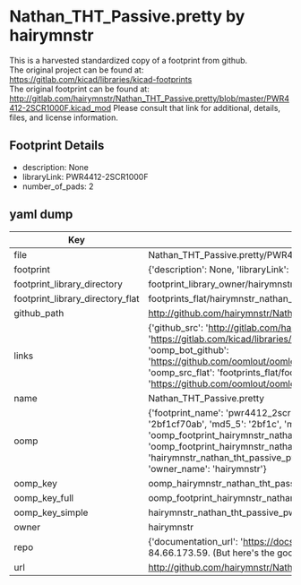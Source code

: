 # Nathan_THT_Passive.pretty by hairymnstr  
This is a harvested standardized copy of a footprint from github.  
The original project can be found at:  
https://gitlab.com/kicad/libraries/kicad-footprints  
The original footprint can be found at:
http://gitlab.com/hairymnstr/Nathan_THT_Passive.pretty/blob/master/PWR4412-2SCR1000F.kicad_mod
Please consult that link for additional, details, files, and license information.  
## Footprint Details
* description: None  
* libraryLink: PWR4412-2SCR1000F  
* number_of_pads: 2  
## yaml dump  
| Key | Value |  
| --- | --- |  
| file | Nathan_THT_Passive.pretty/PWR4412-2SCR1000F.kicad_mod |  
| footprint | {'description': None, 'libraryLink': 'PWR4412-2SCR1000F', 'number_of_pads': 2} |  
| footprint_library_directory | footprint_library_owner/hairymnstr_Nathan_THT_Passive.pretty |  
| footprint_library_directory_flat | footprints_flat/hairymnstr_nathan_tht_passive_pwr4412_2scr1000f/working |  
| github_path | http://github.com/hairymnstr/Nathan_THT_Passive.pretty/blob/master/PWR4412-2SCR1000F.kicad_mod |  
| links | {'github_src': 'http://gitlab.com/hairymnstr/Nathan_THT_Passive.pretty/blob/master/PWR4412-2SCR1000F.kicad_mod', 'github_src_repo': 'https://gitlab.com/kicad/libraries/kicad-footprints', 'oomp_bot': 'footprints/hairymnstr_nathan_tht_passive_pwr4412_2scr1000f/working', 'oomp_bot_github': 'https://github.com/oomlout/oomlout_oomp_footprint_bot/tree/main/footprints/hairymnstr_nathan_tht_passive_pwr4412_2scr1000f/working', 'oomp_src_flat': 'footprints_flat/footprints_flat/hairymnstr_nathan_tht_passive_pwr4412_2scr1000f/working', 'oomp_src_flat_github': 'https://github.com/oomlout/oomlout_oomp_footprint_src/tree/main/footprints_flat/hairymnstr_nathan_tht_passive_pwr4412_2scr1000f/working'} |  
| name | Nathan_THT_Passive.pretty |  
| oomp | {'footprint_name': 'pwr4412_2scr1000f', 'library_name': 'nathan_tht_passive', 'md5': '2bf1cf70ab2671b09143cc9383d441d5', 'md5_10': '2bf1cf70ab', 'md5_5': '2bf1c', 'md5_6': '2bf1cf', 'oomp_key': 'oomp_hairymnstr_nathan_tht_passive_pwr4412_2scr1000f', 'oomp_key_extra': 'oomp_footprint_hairymnstr_nathan_tht_passive_pwr4412_2scr1000f', 'oomp_key_full': 'oomp_footprint_hairymnstr_nathan_tht_passive_pwr4412_2scr1000f_2bf1cf', 'oomp_key_simple': 'hairymnstr_nathan_tht_passive_pwr4412_2scr1000f', 'original_filename': 'Nathan_THT_Passive.pretty/PWR4412-2SCR1000F.kicad_mod', 'owner_name': 'hairymnstr'} |  
| oomp_key | oomp_hairymnstr_nathan_tht_passive_pwr4412_2scr1000f |  
| oomp_key_full | oomp_footprint_hairymnstr_nathan_tht_passive_pwr4412_2scr1000f |  
| oomp_key_simple | hairymnstr_nathan_tht_passive_pwr4412_2scr1000f |  
| owner | hairymnstr |  
| repo | {'documentation_url': 'https://docs.github.com/rest/overview/resources-in-the-rest-api#rate-limiting', 'message': "API rate limit exceeded for 84.66.173.59. (But here's the good news: Authenticated requests get a higher rate limit. Check out the documentation for more details.)"} |  
| url | http://github.com/hairymnstr/Nathan_THT_Passive.pretty |  

